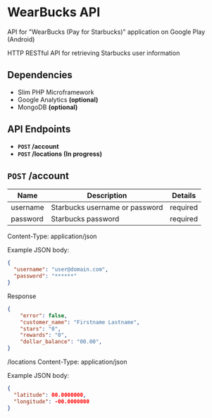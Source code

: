 WearBucks API
=============

API for "WearBucks (Pay for Starbucks)" application on Google Play (Android)


HTTP RESTful API for retrieving Starbucks user information

## Dependencies
- Slim PHP Microframework
- Google Analytics **(optional)**
- MongoDB **(optional)** 

## API Endpoints
- **<code>POST</code> /account**
- **<code>POST</code> /locations (In progress)**

## <code>POST</code> /account

| Name  | Description | Details |
| ------------- | ------------- | ------------- |
| username  | Starbucks username or password  | required |
| password  | Starbucks password  | required |

Content-Type: application/json

Example JSON body:
```json
{
  "username": "user@domain.com",
  "password": "******"
}
```
Response
```json
{
    "error": false,
    "customer_name": "Firstname Lastname",
    "stars": "0",
    "rewards": "0",
    "dollar_balance": "00.00",
}
```

/locations
Content-Type: application/json

Example JSON body:
```json
{
  "latitude": 00.0000000,
  "longitude": -00.0000000
}
```
